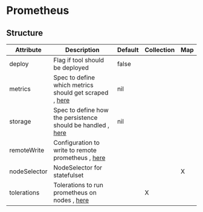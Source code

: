 # Prometheus 
 

## Structure 
 

| Attribute    | Description                                                                          | Default | Collection | Map  |
| ------------ | ------------------------------------------------------------------------------------ | ------- | ---------- | ---  |
| deploy       | Flag if tool should be deployed                                                      |  false  |            |      |
| metrics      | Spec to define which metrics should get scraped , [here](Metrics/Metrics.md)         |  nil    |            |      |
| storage      | Spec to define how the persistence should be handled , [here](storage/Spec/Spec.md)  |  nil    |            |      |
| remoteWrite  | Configuration to write to remote prometheus , [here](RemoteWrite/RemoteWrite.md)     |         |            |      |
| nodeSelector | NodeSelector for statefulset                                                         |         |            | X    |
| tolerations  | Tolerations to run prometheus on nodes , [here](toleration/Toleration/Toleration.md) |         | X          |      |